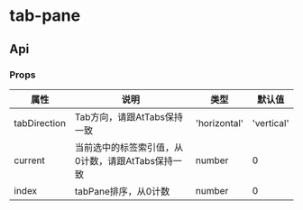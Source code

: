  
# tab-pane


## Api
### Props
|  属性   | 说明  | 类型 | 默认值 |
|  ----  | ----  | ---- | ---- |
| tabDirection | Tab方向，请跟AtTabs保持一致 | 'horizontal'|'vertical' | 'horizontal' |
| current | 当前选中的标签索引值，从0计数，请跟AtTabs保持一致 | number | 0 |
| index | tabPane排序，从0计数 | number | 0 |
